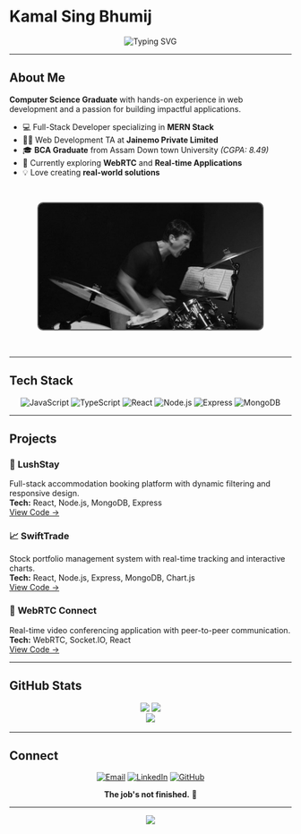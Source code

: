 # Kamal Sing Bhumij

<div align="center">
  <img src="https://readme-typing-svg.demolab.com?font=Fira+Code&size=24&duration=3000&pause=1000&color=9333EA&center=true&vCenter=true&width=500&lines=Full-Stack+Developer;MERN+Stack+Specialist;Problem+Solver;Never+Finished" alt="Typing SVG" />
</div>

---

## About Me

**Computer Science Graduate** with hands-on experience in web development and a passion for building impactful applications.

- 💻 Full-Stack Developer specializing in **MERN Stack**
- 👨‍🏫 Web Development TA at **Jainemo Private Limited**
- 🎓 **BCA Graduate** from Assam Down town University _(CGPA: 8.49)_
- 🚀 Currently exploring **WebRTC** and **Real-time Applications**
- 💡 Love creating **real-world solutions**

<div align="center">
<img src="./assets/david.jpg" 
     width="400" 
     alt="Never Finished - Motivational" 
     style="border: 2px solid #9333EA; border-radius: 10px; margin: 30px 0; filter: grayscale(100%);">
</div>

---

## Tech Stack

<div align="center">
  
![JavaScript](https://img.shields.io/badge/JavaScript-000000?style=for-the-badge&logo=javascript&logoColor=white)
![TypeScript](https://img.shields.io/badge/TypeScript-000000?style=for-the-badge&logo=typescript&logoColor=white)
![React](https://img.shields.io/badge/React-000000?style=for-the-badge&logo=react&logoColor=white)
![Node.js](https://img.shields.io/badge/Node.js-000000?style=for-the-badge&logo=node.js&logoColor=white)
![Express](https://img.shields.io/badge/Express-000000?style=for-the-badge&logo=express&logoColor=white)
![MongoDB](https://img.shields.io/badge/MongoDB-000000?style=for-the-badge&logo=mongodb&logoColor=white)

</div>

---

## Projects

### 🏨 **LushStay**

Full-stack accommodation booking platform with dynamic filtering and responsive design.  
**Tech:** React, Node.js, MongoDB, Express  
[View Code →](https://github.com/KAmaL-senpai/LushStay)

### 📈 **SwiftTrade**

Stock portfolio management system with real-time tracking and interactive charts.  
**Tech:** React, Node.js, Express, MongoDB, Chart.js  
[View Code →](https://github.com/KAmaL-senpai/SwiftTrade)

### 🎥 **WebRTC Connect**

Real-time video conferencing application with peer-to-peer communication.  
**Tech:** WebRTC, Socket.IO, React  
[View Code →](https://github.com/KAmaL-senpai/WebRTC-Connect)

---

## GitHub Stats

<div align="center">
  <img src="https://github-readme-stats.vercel.app/api?username=KAmaL-senpai&show_icons=true&theme=dark&bg_color=000000&title_color=9333EA&text_color=FFFFFF&icon_color=9333EA&border_color=9333EA&cache_seconds=1800" />
  <img src="https://github-readme-stats.vercel.app/api/top-langs/?username=KAmaL-senpai&layout=compact&theme=dark&bg_color=000000&title_color=9333EA&text_color=FFFFFF&border_color=9333EA&cache_seconds=1800" />
</div>

<div align="center">
  <img src="https://github-readme-streak-stats.herokuapp.com/?user=KAmaL-senpai&theme=dark&background=000000&stroke=9333EA&ring=9333EA&fire=9333EA&currStreakLabel=FFFFFF&border=9333EA&cache_seconds=1800" />
</div>

---

## Connect

<div align="center">
  
[![Email](https://img.shields.io/badge/Email-000000?style=for-the-badge&logo=gmail&logoColor=white)](mailto:bhumijkamal969@gmail.com)
[![LinkedIn](https://img.shields.io/badge/LinkedIn-000000?style=for-the-badge&logo=linkedin&logoColor=white)](https://linkedin.com/in/kamal-sing-bhumij)
[![GitHub](https://img.shields.io/badge/GitHub-000000?style=for-the-badge&logo=github&logoColor=white)](https://github.com/KAmaL-senpai)

**The job's not finished.** 💜

</div>

---

<div align="center">
  <img src="https://komarev.com/ghpvc/?username=KAmaL-senpai&color=blueviolet&style=flat-square" />
</div>
